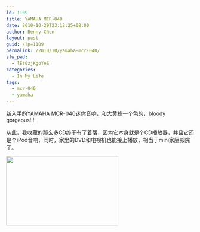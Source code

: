 ```yaml
---
id: 1109
title: YAMAHA MCR-040
date: 2010-10-29T23:12:25+08:00
author: Benny Chen
layout: post
guid: /?p=1109
permalink: /2010/10/yamaha-mcr-040/
sfw_pwd:
  - lEt0zjKgoYeS
categories:
  - In My Life
tags:
  - mcr-040
  - yamaha
---
```

新入手的YAMAHA MCR-040迷你音响，和大黄蜂一个色的，bloody gorgeous!!!

从此，我收藏的那么多CD终于有了着落，因为它本身就是个CD播放器，并且它还是个iPod音响，同时，家里的DVD和电视机也能接上播放，相当于mini家庭影院了。

<a href="/wp-content/uploads/2010/10/yamaha-mcr-40.jpg" class="highslide-image" onclick="return hs.expand(this);"><img class="alignnone size-medium wp-image-1110" title="yamaha mcr-40" src="/wp-content/uploads/2010/10/yamaha-mcr-40-300x185.jpg" alt="" width="300" height="185" srcset="/wp-content/uploads/2010/10/yamaha-mcr-40-300x185.jpg 300w, /wp-content/uploads/2010/10/yamaha-mcr-40-484x300.jpg 484w, /wp-content/uploads/2010/10/yamaha-mcr-40.jpg 742w" sizes="(max-width: 300px) 100vw, 300px" /></a>